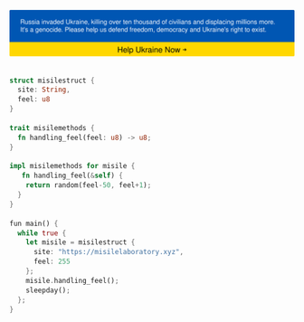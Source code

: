 [![Stand With Ukraine](https://raw.githubusercontent.com/vshymanskyy/StandWithUkraine/main/banner2-direct.svg)](https://vshymanskyy.github.io/StandWithUkraine)

```rs

struct misilestruct {
  site: String,
  feel: u8
}

trait misilemethods {
  fn handling_feel(feel: u8) -> u8;
}

impl misilemethods for misile {
   fn handling_feel(&self) {
    return random(feel-50, feel+1);
  }
}

fun main() {
  while true {
    let misile = misilestruct {
      site: "https://misilelaboratory.xyz",
      feel: 255
    };
    misile.handling_feel();
    sleepday();
  };
}

```
